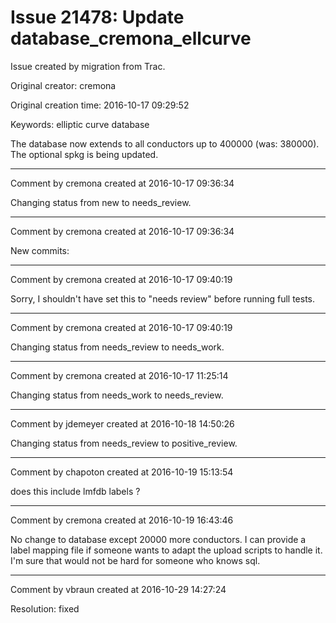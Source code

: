 # Issue 21478: Update database_cremona_ellcurve

Issue created by migration from Trac.

Original creator: cremona

Original creation time: 2016-10-17 09:29:52

Keywords: elliptic curve database

The database now extends to all conductors up to 400000 (was: 380000).  The optional spkg is being updated.


---

Comment by cremona created at 2016-10-17 09:36:34

Changing status from new to needs_review.


---

Comment by cremona created at 2016-10-17 09:36:34

New commits:


---

Comment by cremona created at 2016-10-17 09:40:19

Sorry, I shouldn't have set this to "needs review" before running full tests.


---

Comment by cremona created at 2016-10-17 09:40:19

Changing status from needs_review to needs_work.


---

Comment by cremona created at 2016-10-17 11:25:14

Changing status from needs_work to needs_review.


---

Comment by jdemeyer created at 2016-10-18 14:50:26

Changing status from needs_review to positive_review.


---

Comment by chapoton created at 2016-10-19 15:13:54

does this include lmfdb labels ?


---

Comment by cremona created at 2016-10-19 16:43:46

No change to database except 20000 more conductors.
I can provide a label mapping file if someone wants to adapt the upload scripts to handle it.  I'm sure that would not be hard for someone who knows sql.


---

Comment by vbraun created at 2016-10-29 14:27:24

Resolution: fixed
